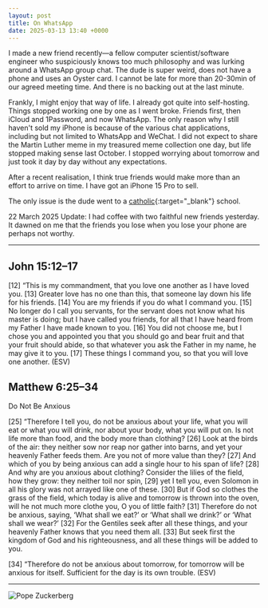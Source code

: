 ```yaml
---
layout: post
title: On WhatsApp
date: 2025-03-13 13:40 +0000
---
```


I made a new friend recently—a fellow computer scientist/software engineer who suspiciously knows too much philosophy and was lurking around a WhatsApp group chat. The dude is super weird, does not have a phone and uses an Oyster card. I cannot be late for more than 20-30min of our agreed meeting time. And there is no backing out at the last minute.

Frankly, I might enjoy that way of life. I already got quite into self-hosting. Things stopped working one by one as I went broke. Friends first, then iCloud and 1Password, and now WhatsApp. The only reason why I still haven't sold my iPhone is because of the various chat applications, including but not limited to WhatsApp and WeChat. I did not expect to share the Martin Luther meme in my treasured meme collection one day, but life stopped making sense last October. I stopped worrying about tomorrow and just took it day by day without any expectations.

After a recent realisation, I think true friends would make more than an effort to arrive on time. I have got an iPhone 15 Pro to sell.

The only issue is the dude went to a [catholic](../reasoning-behind-going-rome-fig-tree/){:target="_blank"} school.

22 March 2025 Update: I had coffee with two faithful new friends yesterday. It dawned on me that the friends you lose when you lose your phone are perhaps not worthy.

---

## John 15:12–17

[12] “This is my commandment, that you love one another as I have loved you. [13] Greater love has no one than this, that someone lay down his life for his friends. [14] You are my friends if you do what I command you. [15] No longer do I call you servants, for the servant does not know what his master is doing; but I have called you friends, for all that I have heard from my Father I have made known to you. [16] You did not choose me, but I chose you and appointed you that you should go and bear fruit and that your fruit should abide, so that whatever you ask the Father in my name, he may give it to you. [17] These things I command you, so that you will love one another. (ESV)

## Matthew 6:25–34

Do Not Be Anxious

[25] “Therefore I tell you, do not be anxious about your life, what you will eat or what you will drink, nor about your body, what you will put on. Is not life more than food, and the body more than clothing? [26] Look at the birds of the air: they neither sow nor reap nor gather into barns, and yet your heavenly Father feeds them. Are you not of more value than they? [27] And which of you by being anxious can add a single hour to his span of life? [28] And why are you anxious about clothing? Consider the lilies of the field, how they grow: they neither toil nor spin, [29] yet I tell you, even Solomon in all his glory was not arrayed like one of these. [30] But if God so clothes the grass of the field, which today is alive and tomorrow is thrown into the oven, will he not much more clothe you, O you of little faith? [31] Therefore do not be anxious, saying, ‘What shall we eat?’ or ‘What shall we drink?’ or ‘What shall we wear?’ [32] For the Gentiles seek after all these things, and your heavenly Father knows that you need them all. [33] But seek first the kingdom of God and his righteousness, and all these things will be added to you.

[34] “Therefore do not be anxious about tomorrow, for tomorrow will be anxious for itself. Sufficient for the day is its own trouble. (ESV)

---

![Pope Zuckerberg](/6p04RpxvPVzQvemVnd.jpg)
